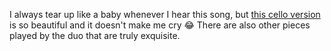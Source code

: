 I always tear up like a baby whenever I hear this song, but [this cello version](https://youtu.be/-mb9jlbiVF4?si=Ywl2jjeX3ZF9tU_Z) is so beautiful and it doesn't make me cry 😂 There are also other pieces played by the duo that are truly exquisite.